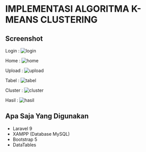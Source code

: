 # IMPLEMENTASI ALGORITMA K-MEANS CLUSTERING



## Screenshot

Login :
![login](https://github.com/NCholisM/kmeanscluster/assets/57277402/a7dac479-ce1b-4f27-815e-6613ad86b2e7)

Home :
![home](https://github.com/NCholisM/kmeanscluster/assets/57277402/2ce1ba60-fbc2-4cad-b435-34022aacd938)

Upload :
![upload](https://github.com/NCholisM/kmeanscluster/assets/57277402/45b174ea-9a12-4c47-a5e5-e8510ed35f46)

Tabel :
![tabel](https://github.com/NCholisM/kmeanscluster/assets/57277402/9fa8bec1-b980-4d7b-9daa-e421c816d256)

Cluster :
![cluster](https://github.com/NCholisM/kmeanscluster/assets/57277402/b6baf1b9-c8b5-4c0f-861a-921e54e7536b)

Hasil :
![hasil](https://github.com/NCholisM/kmeanscluster/assets/57277402/9e8cbb91-140c-4962-b816-62edc81f9fc9)


## Apa Saja Yang Digunakan

-   Laravel 9
-   XAMPP (Database MySQL)
-   Bootstrap 5
-   DataTables

